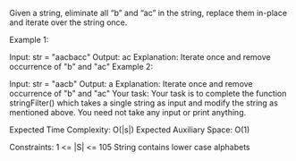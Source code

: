 Given a string, eliminate all “b” and “ac” in the string, replace them in-place and iterate over the string once.

Example 1:

Input: str = "aacbacc"
Output: ac
Explanation: Iterate once and remove
occurrence of "b" and "ac"
Example 2:

Input: str = "aacb"
Output: a
Explanation: Iterate once and remove
occurrence of "b" and "ac"
Your task:
Your task is to complete the function stringFilter() which takes a single string as input and modify the string as mentioned above. You need not take any input or print anything.
 

Expected Time Complexity: O(|s|)
Expected Auxiliary Space: O(1)

Constraints:
1 <= |S| <= 105
String contains lower case alphabets
